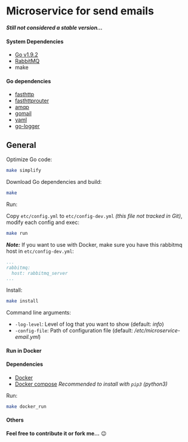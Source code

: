 Microservice for send emails
============================

***Still not considered a stable version...***

#### System Dependencies

- [Go v1.9.2](https://golang.org/dl/)
- [RabbitMQ](https://www.rabbitmq.com/)
- make

#### Go dependencies

- [fasthttp](https://github.com/valyala/fasthttp)
- [fasthttprouter](https://github.com/buaazp/fasthttprouter)
- [amqp](https://github.com/streadway/amqp)
- [gomail](https://github.com/go-gomail/gomail)
- [yaml](https://github.com/go-yaml/yaml)
- [go-logger](https://github.com/savsgio/go-logger)


## General

Optimize Go code:
```bash
make simplify
```

Download Go dependencies and build:
```bash
make
```

Run:

Copy `etc/config.yml` to `etc/config-dev.yml` *(this file not tracked in Git)*, modify each config and exec:
```bash
make run
```

***Note:*** If you want to use with Docker, make sure you have this rabbitmq host in `etc/config-dev.yml`:
```yaml
...
rabbitmq:
  host: rabbitmq_server
...
```

Install:
```bash
make install
```

Command line arguments:
- `-log-level`: Level of log that you want to show (default: *info*)
- `-config-file`:  Path of configuration file (default: */etc/microservice-email.yml*)

#### Run in Docker

#### Dependencies

- [Docker](https://www.docker.com/)
- [Docker compose](https://docs.docker.com/compose/) *Recommended to install with `pip3` (python3)*

Run:
```bash
make docker_run
```

#### Others
**Feel free to contribute it or fork me...** :wink: